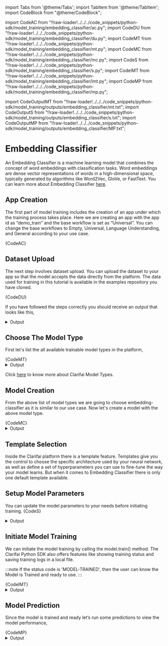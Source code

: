 import Tabs from '@theme/Tabs';
import TabItem from '@theme/TabItem';
import CodeBlock from "@theme/CodeBlock";


import CodeAC from "!!raw-loader!../../../code_snippets/python-sdk/model_training/embedding_classifier/ac.py";
import CodeDU from "!!raw-loader!../../../code_snippets/python-sdk/model_training/embedding_classifier/du.py";
import CodeMT from "!!raw-loader!../../../code_snippets/python-sdk/model_training/embedding_classifier/mt.py";
import CodeMC from "!!raw-loader!../../../code_snippets/python-sdk/model_training/embedding_classifier/mc.py";
import CodeS from "!!raw-loader!../../../code_snippets/python-sdk/model_training/embedding_classifier/s.py";
import CodeIMT from "!!raw-loader!../../../code_snippets/python-sdk/model_training/embedding_classifier/imt.py";
import CodeMP from "!!raw-loader!../../../code_snippets/python-sdk/model_training/embedding_classifier/mp.py";



import CodeOutputMT from "!!raw-loader!../../../code_snippets/python-sdk/model_training/outputs/embedding_classifier/mt.txt";
import CodeOutputS from "!!raw-loader!../../../code_snippets/python-sdk/model_training/outputs/embedding_classifier/s.txt";
import CodeOutputMP from "!!raw-loader!../../../code_snippets/python-sdk/model_training/outputs/embedding_classifier/MP.txt";




# Embedding Classifier

An Embedding Classifier is a machine learning model that combines the concept of word embeddings with classification tasks. Word embeddings are dense vector representations of words in a high-dimensional space, typically generated by algorithms like Word2Vec, GloVe, or FastText. You can learn more about Embedding Classifier [here](https://docs.clarifai.com/portal-guide/model/model-types/transfer-learning).


## App Creation

The first part of model training includes the creation of an app under which the training process takes place. Here we are creating an app with the app id as “demo_train” and the base workflow is set as “Universal”. You can change the base workflows to Empty, Universal, Language Understanding, and General according to your use case.

<Tabs>
<TabItem value="python" label="Python">
    <CodeBlock className="language-python">{CodeAC}</CodeBlock>
</TabItem>
</Tabs>

## Dataset Upload

The next step involves dataset upload. You can upload the dataset to your app so that the model accepts the data directly from the platform. The data used for training in this tutorial is available in the examples repository you have cloned.

<Tabs>
<TabItem value="python" label="Python">
    <CodeBlock className="language-python">{CodeDU}</CodeBlock>
</TabItem>
</Tabs>

If you have followed the steps correctly you should receive an output that looks like this,

<details>
  <summary>Output</summary>
  <img src="/img/python-sdk/ec_du.png" width="700" height="700" />
</details>



## Choose The Model Type

First let's list the all available trainable model types in the platform,

<Tabs>
<TabItem value="python" label="Python">
    <CodeBlock className="language-python">{CodeMT}</CodeBlock>
</TabItem>
</Tabs>
<details>
  <summary>Output</summary>
    <CodeBlock className="language-text">{CodeOutputMT}</CodeBlock>
</details>

Click [here](https://docs.clarifai.com/portal-guide/model/model-types/) to know more about Clarifai Model Types.


## Model Creation

From the above list of model types we are going to choose embedding-classifier as it is similar to our use case. Now let's create a model with the above model type.

<Tabs>
<TabItem value="python" label="Python">
    <CodeBlock className="language-python">{CodeMC}</CodeBlock>
</TabItem>
</Tabs>

<details>
  <summary>Output</summary>
<img src="/img/python-sdk/ec_mc.png" width="700" height="700" />
</details>


## Template Selection

Inside the Clarifai platform there is a template feature. Templates give you the control to choose the specific architecture used by your neural network, as well as define a set of hyperparameters you can use to fine-tune the way your model learns. But when it comes to Embedding Classifier there is only one default template available.


## Setup Model Parameters

You can update the model parameters to your needs before initiating training.
<Tabs>
<TabItem value="python" label="Python">
    <CodeBlock className="language-python">{CodeS}</CodeBlock>
</TabItem>
</Tabs>
<details>
  <summary>Output</summary>
    <CodeBlock className="language-text">{CodeOutputS}</CodeBlock>
</details>

## Initiate Model Training

We can initiate the model training by calling the model.train() method. The Clarifai Python SDK also offers features like showing training status and saving training logs in a local file.

:::note
If the status code is 'MODEL-TRAINED', then the user can know the Model is Trained and ready to use.
:::

<Tabs>
<TabItem value="python" label="Python">
    <CodeBlock className="language-python">{CodeIMT}</CodeBlock>
</TabItem>
</Tabs>

<details>
  <summary>Output</summary>
  <img src="/img/python-sdk/ec_imt.png" width="700" height="700" />
</details>


## Model Prediction

Since the model is trained and ready let’s run some predictions to view the model performance,

<Tabs>
<TabItem value="python" label="Python">
    <CodeBlock className="language-python">{CodeMP}</CodeBlock>
</TabItem>
</Tabs>
<details>
  <summary>Output</summary>
    <CodeBlock className="language-text">{CodeOutputMP}</CodeBlock>
</details>